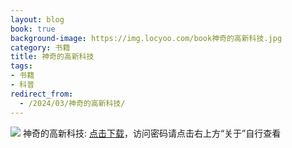 ```yaml
---
layout: blog
book: true
background-image: https://img.locyoo.com/book神奇的高新科技.jpg
category: 书籍
title: 神奇的高新科技
tags:
- 书籍
- 科普
redirect_from:
  - /2024/03/神奇的高新科技/
---
```

![](https://img.locyoo.com/book神奇的高新科技.jpg)
神奇的高新科技: <a name = "ref1" href="https://url18.ctfile.com/f/50983618-1320273817-dec219?p=3619">点击下载</a>，访问密码请点击右上方“关于”自行查看